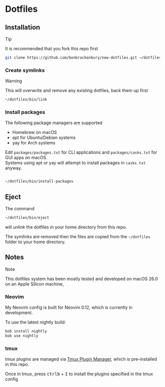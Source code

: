 # Dotfiles

## Installation

> [!TIP]
> It is recommended that you fork this repo first

```bash
git clone https://github.com/benbrackenbury/new-dotfiles.git ~/dotfiles
```

### Create symlinks

> [!WARNING]  
> This will overwrite and remove any existing dotfiles, back them up first


```bash
~/dotfiles/bin/link
```

### Install packages

The following package managers are supported

- Homebrew on macOS
- apt for Ubuntu/Debian systems
- yay for Arch systems

Edit `packages/packages.txt` for CLI applications and `packages/casks.txt` for GUI apps on macOS.<br/>
Systems using apt or yay will attempt to install packages in `casks.txt` anyway.

```bash

~/dotfiles/bin/install-packages
```

## Eject
The command

```bash
~/dotfiles/bin/eject
```

will unlink the dotfiles in your home directory from this repo.

The symlinks are removed then the files are copied from the `~/dotfiles` folder to your home directory.

## Notes

> [!NOTE]
> This dotfiles system has been mostly tested and developed on macOS 26.0 on an Apple Silicon machine,

### Neovim

My Neovim config is built for Neovim 0.12, which is currently in development.

To use the latest nightly build:

```bash
bob install nightly
bob use nightly
```

### tmux

tmux plugins are managed via [Tmux Plugin Manager](https://github.com/tmux-plugins/tpm),
which is pre-installed in this repo.

Once in tmux, press <kbd>ctrl</kbd><kbd>b</kbd> + <kbd>I</kbd> to install the plugins specified
in the tmux config
